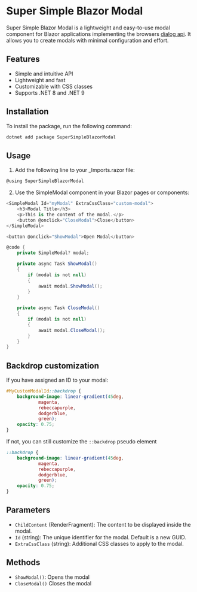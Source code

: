 # Super Simple Blazor Modal

Super Simple Blazor Modal is a lightweight and easy-to-use modal component for Blazor applications implementing the browsers [dialog api](https://developer.mozilla.org/en-US/docs/Web/HTML/Element/dialog). It allows you to create modals with minimal configuration and effort.

## Features

- Simple and intuitive API
- Lightweight and fast
- Customizable with CSS classes
- Supports .NET 8 and .NET 9

## Installation

To install the package, run the following command:

```sh
dotnet add package SuperSimpleBlazorModal
```

## Usage

1) Add the following line to your _Imports.razor file:
```cs
@using SuperSimpleBlazorModal
```
2) Use the SimpleModal component in your Blazor pages or components:
```cs
<SimpleModal Id="myModal" ExtraCssClass="custom-modal">
    <h3>Modal Title</h3>
    <p>This is the content of the modal.</p>
    <button @onclick="CloseModal">Close</button>
</SimpleModal>

<button @onclick="ShowModal">Open Modal</button>

@code {
    private SimpleModal? modal;

    private async Task ShowModal()
    {
        if (modal is not null)
        {
            await modal.ShowModal();
        }
    }

    private async Task CloseModal()
    {
        if (modal is not null)
        {
            await modal.CloseModal();
        }
    }
}
```

## Backdrop customization

If you have assigned an ID to your modal:
```css
#MyCustomModalId::backdrop {
    background-image: linear-gradient(45deg,
            magenta,
            rebeccapurple,
            dodgerblue,
            green);
    opacity: 0.75;
}
```
If not, you can still customize the `::backdrop` pseudo element
```css
::backdrop {
    background-image: linear-gradient(45deg,
            magenta,
            rebeccapurple,
            dodgerblue,
            green);
    opacity: 0.75;
}
```

## Parameters
- `ChildContent` (RenderFragment): The content to be displayed inside the modal.
- `Id` (string): The unique identifier for the modal. Default is a new GUID.
- `ExtraCssClass` (string): Additional CSS classes to apply to the modal.

## Methods

- `ShowModal()`: Opens the modal
- `CloseModal()` Closes the modal